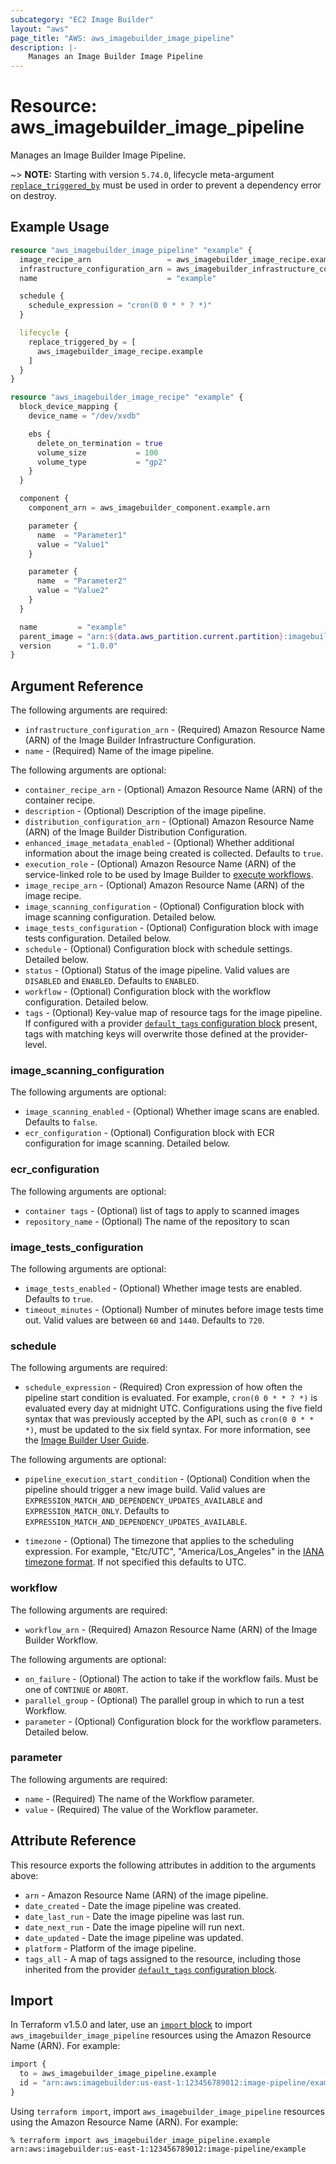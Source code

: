 ```yaml
---
subcategory: "EC2 Image Builder"
layout: "aws"
page_title: "AWS: aws_imagebuilder_image_pipeline"
description: |-
    Manages an Image Builder Image Pipeline
---
```


# Resource: aws_imagebuilder_image_pipeline

Manages an Image Builder Image Pipeline.

~> **NOTE:** Starting with version `5.74.0`, lifecycle meta-argument [`replace_triggered_by`](https://developer.hashicorp.com/terraform/language/meta-arguments/lifecycle#replace_triggered_by) must be used in order to prevent a dependency error on destroy. 

## Example Usage

```terraform
resource "aws_imagebuilder_image_pipeline" "example" {
  image_recipe_arn                 = aws_imagebuilder_image_recipe.example.arn
  infrastructure_configuration_arn = aws_imagebuilder_infrastructure_configuration.example.arn
  name                             = "example"

  schedule {
    schedule_expression = "cron(0 0 * * ? *)"
  }

  lifecycle {
    replace_triggered_by = [
      aws_imagebuilder_image_recipe.example
    ]
  }
}

resource "aws_imagebuilder_image_recipe" "example" {
  block_device_mapping {
    device_name = "/dev/xvdb"

    ebs {
      delete_on_termination = true
      volume_size           = 100
      volume_type           = "gp2"
    }
  }

  component {
    component_arn = aws_imagebuilder_component.example.arn

    parameter {
      name  = "Parameter1"
      value = "Value1"
    }

    parameter {
      name  = "Parameter2"
      value = "Value2"
    }
  }

  name         = "example"
  parent_image = "arn:${data.aws_partition.current.partition}:imagebuilder:${data.aws_region.current.name}:aws:image/amazon-linux-2-x86/x.x.x"
  version      = "1.0.0"
}
```

## Argument Reference

The following arguments are required:

* `infrastructure_configuration_arn` - (Required) Amazon Resource Name (ARN) of the Image Builder Infrastructure Configuration.
* `name` - (Required) Name of the image pipeline.

The following arguments are optional:

* `container_recipe_arn` - (Optional) Amazon Resource Name (ARN) of the container recipe.
* `description` - (Optional) Description of the image pipeline.
* `distribution_configuration_arn` - (Optional) Amazon Resource Name (ARN) of the Image Builder Distribution Configuration.
* `enhanced_image_metadata_enabled` - (Optional) Whether additional information about the image being created is collected. Defaults to `true`.
* `execution_role` - (Optional) Amazon Resource Name (ARN) of the service-linked role to be used by Image Builder to [execute workflows](https://docs.aws.amazon.com/imagebuilder/latest/userguide/manage-image-workflows.html).
* `image_recipe_arn` - (Optional) Amazon Resource Name (ARN) of the image recipe.
* `image_scanning_configuration` - (Optional) Configuration block with image scanning configuration. Detailed below.
* `image_tests_configuration` - (Optional) Configuration block with image tests configuration. Detailed below.
* `schedule` - (Optional) Configuration block with schedule settings. Detailed below.
* `status` - (Optional) Status of the image pipeline. Valid values are `DISABLED` and `ENABLED`. Defaults to `ENABLED`.
* `workflow` - (Optional) Configuration block with the workflow configuration. Detailed below.
* `tags` - (Optional) Key-value map of resource tags for the image pipeline. If configured with a provider [`default_tags` configuration block](https://registry.terraform.io/providers/hashicorp/aws/latest/docs#default_tags-configuration-block) present, tags with matching keys will overwrite those defined at the provider-level.

### image_scanning_configuration

The following arguments are optional:

* `image_scanning_enabled` - (Optional) Whether image scans are enabled. Defaults to `false`.
* `ecr_configuration` - (Optional) Configuration block with ECR configuration for image scanning. Detailed below.

### ecr_configuration

The following arguments are optional:

* `container tags` - (Optional) list of tags to apply to scanned images
* `repository_name` - (Optional) The name of the repository to scan

### image_tests_configuration

The following arguments are optional:

* `image_tests_enabled` - (Optional) Whether image tests are enabled. Defaults to `true`.
* `timeout_minutes` - (Optional) Number of minutes before image tests time out. Valid values are between `60` and `1440`. Defaults to `720`.

### schedule

The following arguments are required:

* `schedule_expression` - (Required) Cron expression of how often the pipeline start condition is evaluated. For example, `cron(0 0 * * ? *)` is evaluated every day at midnight UTC. Configurations using the five field syntax that was previously accepted by the API, such as `cron(0 0 * * *)`, must be updated to the six field syntax. For more information, see the [Image Builder User Guide](https://docs.aws.amazon.com/imagebuilder/latest/userguide/cron-expressions.html).

The following arguments are optional:

* `pipeline_execution_start_condition` - (Optional) Condition when the pipeline should trigger a new image build. Valid values are `EXPRESSION_MATCH_AND_DEPENDENCY_UPDATES_AVAILABLE` and `EXPRESSION_MATCH_ONLY`. Defaults to `EXPRESSION_MATCH_AND_DEPENDENCY_UPDATES_AVAILABLE`.

* `timezone` - (Optional) The timezone that applies to the scheduling expression. For example, "Etc/UTC", "America/Los_Angeles" in the [IANA timezone format](https://www.joda.org/joda-time/timezones.html). If not specified this defaults to UTC.

### workflow

The following arguments are required:

* `workflow_arn` - (Required) Amazon Resource Name (ARN) of the Image Builder Workflow.

The following arguments are optional:

* `on_failure` - (Optional) The action to take if the workflow fails. Must be one of `CONTINUE` or `ABORT`.
* `parallel_group` - (Optional) The parallel group in which to run a test Workflow.
* `parameter` - (Optional) Configuration block for the workflow parameters. Detailed below.

### parameter

The following arguments are required:

* `name` - (Required) The name of the Workflow parameter.
* `value` - (Required) The value of the Workflow parameter.

## Attribute Reference

This resource exports the following attributes in addition to the arguments above:

* `arn` - Amazon Resource Name (ARN) of the image pipeline.
* `date_created` - Date the image pipeline was created.
* `date_last_run` - Date the image pipeline was last run.
* `date_next_run` - Date the image pipeline will run next.
* `date_updated` - Date the image pipeline was updated.
* `platform` - Platform of the image pipeline.
* `tags_all` - A map of tags assigned to the resource, including those inherited from the provider [`default_tags` configuration block](https://registry.terraform.io/providers/hashicorp/aws/latest/docs#default_tags-configuration-block).

## Import

In Terraform v1.5.0 and later, use an [`import` block](https://developer.hashicorp.com/terraform/language/import) to import `aws_imagebuilder_image_pipeline` resources using the Amazon Resource Name (ARN). For example:

```terraform
import {
  to = aws_imagebuilder_image_pipeline.example
  id = "arn:aws:imagebuilder:us-east-1:123456789012:image-pipeline/example"
}
```

Using `terraform import`, import `aws_imagebuilder_image_pipeline` resources using the Amazon Resource Name (ARN). For example:

```console
% terraform import aws_imagebuilder_image_pipeline.example arn:aws:imagebuilder:us-east-1:123456789012:image-pipeline/example
```
